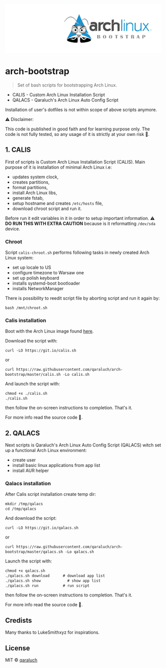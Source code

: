 ![arch-bootstrap-logo](./pic/logo.jpg)

# arch-bootstrap

> Set of bash scripts for bootstrapping Arch Linux.

- CALIS - Custom Arch Linux Installation Script
- QALACS - Qaraluch's Arch Linux Auto Config Script

Installation of user's dotfiles is not within scope of above scripts anymore.

:warning: Disclaimer:

This code is published in good faith and for learning purpose only. The code is not fully tested, so any usage of it is strictly at your own risk :see_no_evil:.

## 1. CALIS

First of scripts is Custom Arch Linux Installation Script (CALIS). Main purpose of it is installation of minimal Arch Linux i.e:

- updates system clock,
- creates partitions,
- format partitions,
- install Arch Linux libs,
- generate fstab,
- setup hostname and creates `/etc/hosts` file,
- download chroot script and run it.

Before run it edit variables in it in order to setup important information. :warning: **DO RUN THIS WITH EXTRA CAUTION** because is it reformatting `/dev/sda` device.

### Chroot

Script `calis-chroot.sh` performs following tasks in newly created Arch Linux system:

- set up locale to US
- configure timezone to Warsaw one
- set up polish keyboard
- installs systemd-boot bootloader
- installs NetworkManager

There is possibility to reedit script file by aborting script and run it again by:

```
bash /mnt/chroot.sh
```

### Calis installation

Boot with the Arch Linux image found [here](https://www.archlinux.org/download/).

Download the script with:

```
curl -LO https://git.io/calis.sh
```

or

```
curl https://raw.githubusercontent.com/qaraluch/arch-bootstrap/master/calis.sh -Lo calis.sh
```

And launch the script with:

```
chmod +x ./calis.sh
./calis.sh
```

then follow the on-screen instructions to completion.
That's it.

For more info read the source code :page_facing_up:.

## 2. QALACS

Next scripts is Qaraluch's Arch Linux Auto Config Script (QALACS) witch set up a functional Arch Linux environment:

- create user
- install basic linux applications from app list
- install AUR helper

### Qalacs installation

After Calis script installation create temp dir:

```
mkdir /tmp/qalacs
cd /tmp/qalacs
```

And download the script:

```
curl -LO https://git.io/qalacs.sh
```

or

```
curl https://raw.githubusercontent.com/qaraluch/arch-bootstrap/master/qalacs.sh -Lo qalacs.sh
```

Launch the script with:

```
chmod +x qalacs.sh
./qalacs.sh download      # download app list
./qalacs.sh show	        # show app list
./qalacs.sh run           # run script
```

then follow the on-screen instructions to completion.
That's it.

For more info read the source code :page_facing_up:.

## Credists

Many thanks to LukeSmithxyz for inspirations.

## License

MIT © [qaraluch](https://github.com/qaraluch)
